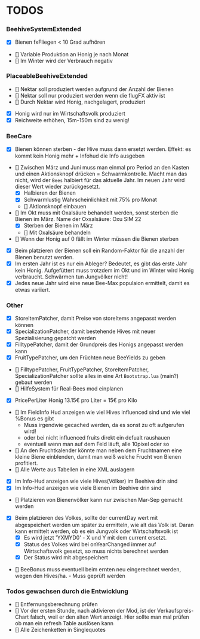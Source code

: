 # TODOS

### BeehiveSystemExtended
- [x] Bienen fxFliegen < 10 Grad aufhören
- [] Variable Produktion an Honig je nach Monat
- [] Im Winter wird der Verbrauch negativ

### PlaceableBeehiveExtended
- [] Nektar soll produziert werden aufgrund der Anzahl der Bienen
- [] Nektar soll nur produziert werden wenn die flugFX aktiv ist
- [] Durch Nektar wird Honig, nachgelagert, produziert
- [x] Honig wird nur im Wirtschaftsvolk produziert
- [x] Reichweite erhöhen, 15m-150m sind zu wenig!

### BeeCare
- [x] Bienen können sterben - der Hive muss dann ersetzt werden. Effekt: es kommt kein Honig mehr + Infohud die Info ausgeben
- [] Zwischen März und Juni muss man einmal pro Period an den Kasten und einen Aktionsknopf drücken = Schwarmkontrolle. Macht man das nicht, wird der `Bees` halbiert für das aktuelle Jahr. Im neuen Jahr wird dieser Wert wieder zurückgesetzt.
    - [x] Halbieren der Bienen
    - [x] Schwarmlustig Wahrscheinlichkeit mit 75% pro Monat
    - [] Aktionsknopf einbauen
- [] Im Okt muss mit Oxalsäure behandelt werden, sonst sterben die Bienen im März. Name der Oxsalsäure: Oxu SIM 22
    - [x] Sterben der Bienen im März
    - [] Mit Oxalsäure behandeln
- [] Wenn der Honig auf 0 fällt im Winter müssen die Bienen sterben
- [x] Beim platzieren der Bienen soll ein Random-Faktor für die anzahl der Bienen benutzt werden.
- [x] Im ersten Jahr ist es nur ein Ableger? Bedeutet, es gibt das erste Jahr kein Honig. Aufgefüttert muss trotzdem im Okt und im Winter wird Honig verbraucht. Schwärmen tun Jungvölker nicht!
- [x] Jedes neue Jahr wird eine neue Bee-Max populaion ermittelt, damit es etwas variiert.

### Other
- [x] StoreItemPatcher, damit Preise von storeItems angepasst werden können
- [x] SpecializationPatcher, damit bestehende Hives mit neuer Spezialisierung gepatcht werden
- [x] FilltypePatcher, damit der Grundpreis des Honigs angepasst werden kann
- [x] FruitTypePatcher, um den Früchten neue BeeYields zu geben
- [] FilltypePatcher, FruitTypePatcher, StoreItemPatcher, SpecializationPatcher sollte alles in eine Art `Bootstrap.lua` (main?) gebaut werden
- [] HilfeSystem für Real-Bees mod einplanen
- [x] PricePerLiter Honig 13.15€ pro Liter = 15€ pro Kilo
- [] Im FieldInfo Hud anzeigen wie viel Hives influenced sind und wie viel %Bonus es gibt
	 - Muss irgendwie gecached werden, da es sonst zu oft aufgerufen wird!
	 - oder bei nicht influenced fruits direkt ein defualt raushauen
	 - eventuell wenn man auf dem Feld läuft, alle 10pixel oder so
- [] An den Fruchtkalender könnte man neben dem Fruchtnamen eine kleine Biene einblenden, damit man weiß welche Frucht von Bienen profitiert.
- [] Alle Werte aus Tabellen in eine XML auslagern
- [x] Im Info-Hud anzeigen wie viele Hives(Völker) im Beehive drin sind
- [x] Im Info-Hud anzeigen wie viele Bienen im Beehive drin sind
- [] Platzieren von Bienenvölker kann nur zwischen Mar-Sep gemacht werden
- [x] Beim platzieren des Volkes, sollte der currentDay wert mit abgespeichert werden um später zu ermitteln, wie alt das Volk ist. Daran kann ermittelt werden, ob es ein Jungvolk oder Wirtschaftsvolk ist
    - [x] Es wird jetzt 'YXMYD0' - X und Y mit dem current ersetzt.
    - [x] Status des Volkes wird bei onYearChanged immer auf Wirtschaftsvolk gesetzt, so muss nichts berechnet werden
    - [x] Der Status wird mit abgespeichert
- [] BeeBonus muss eventuell beim ernten neu eingerechnet werden, wegen den Hives/ha. - Muss geprüft werden


### Todos gewachsen durch die Entwicklung
- [] Entfernungsberechnung prüfen
- [] Vor der ersten Stunde, nach aktivieren der Mod, ist der Verkaufspreis-Chart falsch, weil er den alten Wert anzeigt. Hier sollte man mal prüfen ob man ein refresh Table auslösen kann
- [] Alle Zeichenketten in Singlequotes